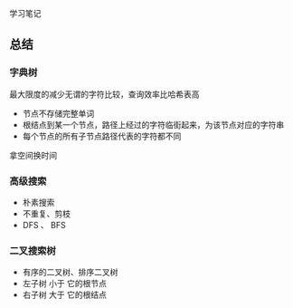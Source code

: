 学习笔记

## 总结

### 字典树 

最大限度的减少无谓的字符比较，查询效率比哈希表高

* 节点不存储完整单词
* 根结点到某一个节点，路径上经过的字符临街起来，为该节点对应的字符串
* 每个节点的所有子节点路径代表的字符都不同

拿空间换时间

### 高级搜索

* 朴素搜索
* 不重复、剪枝
* DFS 、 BFS

### 二叉搜索树

* 有序的二叉树、排序二叉树
* 左子树 小于 它的根节点
* 右子树 大于 它的根结点

